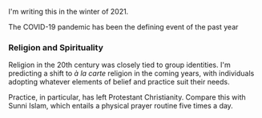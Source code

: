 I'm writing this in the winter of 2021. 

The COVID-19 pandemic has been the defining event of the past year


### Religion and Spirituality

Religion in the 20th century was closely tied to group identities. I'm predicting a shift to *à la carte* religion in the coming years, with individuals adopting whatever elements of belief and practice suit their needs.

Practice, in particular, has left Protestant Christianity. Compare this with Sunni Islam, which entails a physical prayer routine five times a day.